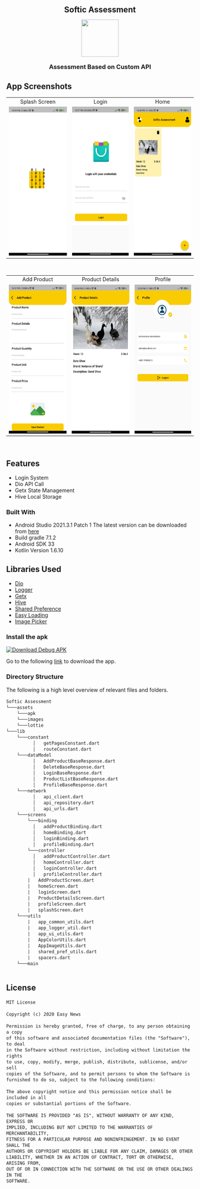<h2 style="margin-bottom: 0;" align="center">Softic Assessment</h2>

<p align="center">
<img src="https://github.com/emondd4/NuportAssesment/blob/master/Project%20Assets/test.png" height="100" width="100">
<h3 style="margin-top: 0;" align="center">Assessment Based on Custom API</h3>
</p>
	
## App Screenshots
<table>
  <tr>
     <td align="center">Splash Screen</td>
     <td align="center">Login</td>
     <td align="center">Home</td>
  </tr>
  <tr>
    <td valign="top"><img src="https://github.com/emondd4/softtic_assessment/blob/master/assets/images/splash.jpg" height="400" width="200"></td>
    <td valign="top"><img src="https://github.com/emondd4/softtic_assessment/blob/master/assets/images/login.jpg" height="400" width="200"></td>
    <td valign="top"><img src="https://github.com/emondd4/softtic_assessment/blob/master/assets/images/home.jpg" height="400" width="200"></td>
  </tr>
 </table>
 <br>
<table>
  <tr>
     <td align="center">Add Product</td>
     <td align="center">Product Details</td>
     <td align="center">Profile</td>
  </tr>
  <tr>
    <td valign="top"><img src="https://github.com/emondd4/softtic_assessment/blob/master/assets/images/add_product.jpg" height="400" width="200"></td>
    <td valign="top"><img src="https://github.com/emondd4/softtic_assessment/blob/master/assets/images/details.jpg" height="400" width="200"></td>
    <td valign="top"><img src="https://github.com/emondd4/softtic_assessment/blob/master/assets/images/profile.jpg" height="400" width="200"></td>
  </tr>
 </table>
 <br>

## Features

* Login System
* Dio API Call
* Getx State Management
* Hive Local Storage

### Built With

* Android Studio 2021.3.1 Patch 1 The latest version can be downloaded from [here](https://developer.android.com/studio/)
* Build gradle 7.1.2
* Android SDK 33
* Kotlin Version 1.6.10

## Libraries Used
* [Dio](https://pub.dev/packages/dio)
* [Logger](https://pub.dev/packages/logger)
* [Getx](https://pub.dev/packages/get)
* [Hive](https://pub.dev/packages/hive)
* [Shared Preference](https://pub.dev/packages/shared_preferences)
* [Easy Loading](https://pub.dev/packages/flutter_easyloading)
* [Image Picker](https://pub.dev/packages/image_picker)

### Install the apk

<a href="https://github.com/emondd4/softtic_assessment/blob/master/assets/apk/release_apk.apk"><img alt="Download Debug APK" src="https://media-blog.cdnandroid.com/wp-content/uploads/sites/3/sites/3/2015/06/apk-1.png" width="185" height="70"/></a>

Go to the following [link](https://github.com/emondd4/softtic_assessment/blob/master/assets/apk/release_apk.apk) to download the app.

### Directory Structure

The following is a high level overview of relevant files and folders.

```
Softic Assessment
└───assets
    └───apk
    └───images
    └───lottie
└───lib
    └───constant
          │   getPagesConstant.dart
          │   routeConstant.dart
    └───dataModel
          │   AddProductBaseResponse.dart
          │   DeleteBaseResponse.dart
          │   LoginBaseResponse.dart
          │   ProductListBaseResponse.dart
          │   ProfileBaseResponse.dart
    └───network
          │   api_client.dart
          │   api_repository.dart
          │   api_urls.dart
    └───screens
        └───binding
          │   addProductBinding.dart
          │   homeBinding.dart
          │   loginBinding.dart
          │   profileBinding.dart
        └───controller
          │   addProductController.dart
          │   homeController.dart
          │   loginController.dart
          │   profileController.dart
        |   AddProductScreen.dart
        |   homeScreen.dart
        |   loginScreen.dart
        |   ProductDetailsScreen.dart
        |   profileScreen.dart
        |   splashScreen.dart
    └───utils
        |   app_common_utils.dart
        |   app_logger_util.dart
        |   app_ui_utils.dart
        |   AppColorUtils.dart
        |   AppImageUtils.dart
        |   shared_pref_utils.dart
        |   spacers.dart
    └───main
                            
```

## License
```
MIT License

Copyright (c) 2020 Easy News

Permission is hereby granted, free of charge, to any person obtaining a copy
of this software and associated documentation files (the "Software"), to deal
in the Software without restriction, including without limitation the rights
to use, copy, modify, merge, publish, distribute, sublicense, and/or sell
copies of the Software, and to permit persons to whom the Software is
furnished to do so, subject to the following conditions:

The above copyright notice and this permission notice shall be included in all
copies or substantial portions of the Software.

THE SOFTWARE IS PROVIDED "AS IS", WITHOUT WARRANTY OF ANY KIND, EXPRESS OR
IMPLIED, INCLUDING BUT NOT LIMITED TO THE WARRANTIES OF MERCHANTABILITY,
FITNESS FOR A PARTICULAR PURPOSE AND NONINFRINGEMENT. IN NO EVENT SHALL THE
AUTHORS OR COPYRIGHT HOLDERS BE LIABLE FOR ANY CLAIM, DAMAGES OR OTHER
LIABILITY, WHETHER IN AN ACTION OF CONTRACT, TORT OR OTHERWISE, ARISING FROM,
OUT OF OR IN CONNECTION WITH THE SOFTWARE OR THE USE OR OTHER DEALINGS IN THE
SOFTWARE.
```
